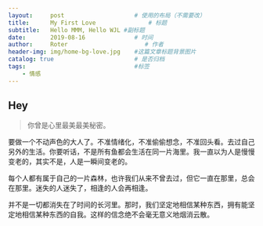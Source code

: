 ```yaml
---
layout:     post                    # 使用的布局（不需要改）
title:      My First Love               # 标题 
subtitle:   Hello MMM, Hello WJL #副标题
date:       2019-08-16              # 时间
author:     Roter                      # 作者
header-img: img/home-bg-love.jpg    #这篇文章标题背景图片
catalog: true                       # 是否归档
tags:                               #标签
    - 情感
---
```


## Hey
>你曾是心里最美最美秘密。

要做一个不动声色的大人了。不准情绪化，不准偷偷想念，不准回头看。去过自己另外的生活。你要听话，不是所有鱼都会生活在同一片海里。我一直以为人是慢慢变老的，其实不是，人是一瞬间变老的。 

每个人都有属于自己的一片森林，也许我们从来不曾去过，但它一直在那里，总会在那里。迷失的人迷失了，相逢的人会再相逢。 

并不是一切都消失在了时间的长河里。那时，我们坚定地相信某种东西，拥有能坚定地相信某种东西的自我。这样的信念绝不会毫无意义地烟消云散。 